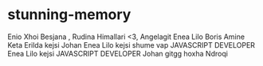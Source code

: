 # stunning-memory
Enio
Xhoi
Besjana
, Rudina Himallari <3, 
Angelagit
Enea Lilo
Boris
Amine Keta
Erilda
kejsi
Johan
Enea Lilo
kejsi
shume vap
JAVASCRIPT DEVELOPER
Enea Lilo
kejsi
JAVASCRIPT DEVELOPER
Johan
gitgg
hoxha
Ndroqi
